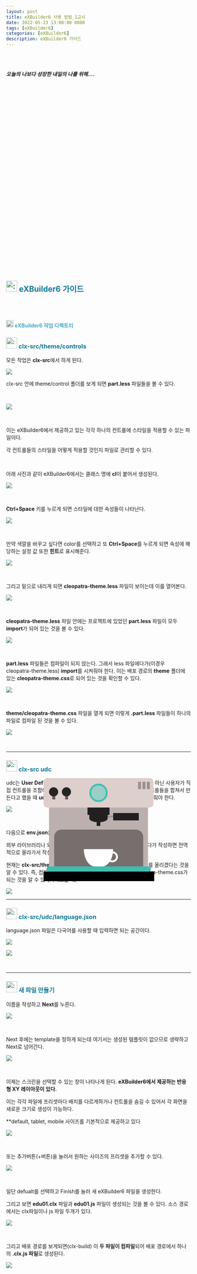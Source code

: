 ```yaml
---
layout: post
title: eXBuilder6 사용 방법_1교시
date: 2022-05-23 13:00:00 0000
tags: [eXBuilder6]
categories: [eXBuilder6]
description: eXBuilder6 가이드
---
```


<br><br>

_**오늘의 나보다 성장한 내일의 나를 위해....**_

<br>

<br><br>

<style>
.containercoffee {
  width: 300px;
  height: 280px;
  position: relative;
  top: calc(50% - 140px);
  left: calc(50% - 150px);
}
.coffee-header {
  width: 100%;
  height: 80px;
  position: absolute;
  top: 0;
  left: 0;
  background-color: #ddcfcc;
  border-radius: 10px;
}
.coffee-header__buttons {
  width: 25px;
  height: 25px;
  position: absolute;
  top: 25px;
  background-color: #282323;
  border-radius: 50%;
}
.coffee-header__buttons::after {
  content: "";
  width: 8px;
  height: 8px;
  position: absolute;
  bottom: -8px;
  left: calc(50% - 4px);
  background-color: #615e5e;
}
.coffee-header__button-one {
  left: 15px;
}
.coffee-header__button-two {
  left: 50px;
}
.coffee-header__display {
  width: 50px;
  height: 50px;
  position: absolute;
  top: calc(50% - 25px);
  left: calc(50% - 25px);
  border-radius: 50%;
  background-color: #9acfc5;
  border: 5px solid #43beae;
  box-sizing: border-box;
}
.coffee-header__details {
  width: 8px;
  height: 20px;
  position: absolute;
  top: 10px;
  right: 10px;
  background-color: #9b9091;
  box-shadow: -12px 0 0 #9b9091, -24px 0 0 #9b9091;
}
.coffee-medium {
  width: 90%;
  height: 160px;
  position: absolute;
  top: 80px;
  left: calc(50% - 45%);
  background-color: #bcb0af;
}
.coffee-medium:before {
  content: "";
  width: 90%;
  height: 100px;
  background-color: #776f6e;
  position: absolute;
  bottom: 0;
  left: calc(50% - 45%);
  border-radius: 20px 20px 0 0;
}
.coffe-medium__exit {
  width: 60px;
  height: 20px;
  position: absolute;
  top: 0;
  left: calc(50% - 30px);
  background-color: #231f20;
}
.coffe-medium__exit::before {
  content: "";
  width: 50px;
  height: 20px;
  border-radius: 0 0 50% 50%;
  position: absolute;
  bottom: -20px;
  left: calc(50% - 25px);
  background-color: #231f20;
}
.coffe-medium__exit::after {
  content: "";
  width: 10px;
  height: 10px;
  position: absolute;
  bottom: -30px;
  left: calc(50% - 5px);
  background-color: #231f20;
}
.coffee-medium__arm {
  width: 70px;
  height: 20px;
  position: absolute;
  top: 15px;
  right: 25px;
  background-color: #231f20;
}
.coffee-medium__arm::before {
  content: "";
  width: 15px;
  height: 5px;
  position: absolute;
  top: 7px;
  left: -15px;
  background-color: #9e9495;
}
.coffee-medium__cup {
  width: 80px;
  height: 47px;
  position: absolute;
  bottom: 0;
  left: calc(50% - 40px);
  background-color: #FFF;
  border-radius: 0 0 70px 70px / 0 0 110px 110px;
}
.coffee-medium__cup::after {
  content: "";
  width: 20px;
  height: 20px;
  position: absolute;
  top: 6px;
  right: -13px;
  border: 5px solid #FFF;
  border-radius: 50%;
}
@keyframes liquid {
  0% {
    height: 0px;  
    opacity: 1;
  }
  5% {
    height: 0px;  
    opacity: 1;
  }
  20% {
    height: 62px;  
    opacity: 1;
  }
  95% {
    height: 62px;
    opacity: 1;
  }
  100% {
    height: 62px;
    opacity: 0;
  }
}
.coffee-medium__liquid {
  width: 6px;
  height: 63px;
  opacity: 0;
  position: absolute;
  top: 50px;
  left: calc(50% - 3px);
  background-color: #74372b;
  animation: liquid 4s 4s linear infinite;
}
.coffee-medium__smoke {
  width: 8px;
  height: 20px;
  position: absolute;  
  border-radius: 5px;
  background-color: #b3aeae;
}
@keyframes smokeOne {
  0% {
    bottom: 20px;
    opacity: 0;
  }
  40% {
    bottom: 50px;
    opacity: .5;
  }
  80% {
    bottom: 80px;
    opacity: .3;
  }
  100% {
    bottom: 80px;
    opacity: 0;
  }
}
@keyframes smokeTwo {
  0% {
    bottom: 40px;
    opacity: 0;
  }
  40% {
    bottom: 70px;
    opacity: .5;
  }
  80% {
    bottom: 80px;
    opacity: .3;
  }
  100% {
    bottom: 80px;
    opacity: 0;
  }
}
.coffee-medium__smoke-one {
  opacity: 0;
  bottom: 50px;
  left: 102px;
  animation: smokeOne 3s 4s linear infinite;
}
.coffee-medium__smoke-two {
  opacity: 0;
  bottom: 70px;
  left: 118px;
  animation: smokeTwo 3s 5s linear infinite;
}
.coffee-medium__smoke-three {
  opacity: 0;
  bottom: 65px;
  right: 118px;
  animation: smokeTwo 3s 6s linear infinite;
}
.coffee-medium__smoke-for {
  opacity: 0;
  bottom: 50px;
  right: 102px;
  animation: smokeOne 3s 5s linear infinite;
}
.coffee-footer {
  width: 95%;
  height: 15px;
  position: absolute;
  bottom: 25px;
  left: calc(50% - 47.5%);
  background-color: #41bdad;
  border-radius: 10px;
}
.coffee-footer::after {
  content: "";
  width: 106%;
  height: 26px;
  position: absolute;
  bottom: -25px;
  left: -8px;
  background-color: #000;
}
</style>

<div class="containercoffee">
    <div class="coffee-header">
      <div class="coffee-header__buttons coffee-header__button-one"></div>
      <div class="coffee-header__buttons coffee-header__button-two"></div>
      <div class="coffee-header__display"></div>
      <div class="coffee-header__details"></div>
    </div>
    <div class="coffee-medium">
      <div class="coffe-medium__exit"></div>
      <div class="coffee-medium__arm"></div>
      <div class="coffee-medium__liquid"></div>
      <div class="coffee-medium__smoke coffee-medium__smoke-one"></div>
      <div class="coffee-medium__smoke coffee-medium__smoke-two"></div>
      <div class="coffee-medium__smoke coffee-medium__smoke-three"></div>
      <div class="coffee-medium__smoke coffee-medium__smoke-for"></div>
      <div class="coffee-medium__cup"></div>
    </div>
    <div class="coffee-footer"></div>
</div>

<br><br><br><br><br><br><br><br>

<h2 style="color:#107896;  font-weight:bold">
<img class="emoji" title=":pushpin:" alt=":pushpin:" src="https://github.githubassets.com/images/icons/emoji/unicode/270f.png" height="30" width="30"> eXBuilder6 가이드
</h2>

<br>
<Br>

<h4 style="color:#43ABC9;  font-weight:bold">
<img class="emoji" title=":pushpin:" alt=":pushpin:" src="https://github.githubassets.com/images/icons/emoji/unicode/1f50e.png" height="20" width="20"> eXBuilder6 작업 디렉토리
</h4>

<h3 style="color:#107896;  font-weight:bold">
<img class="emoji" title=":pushpin:" alt=":pushpin:" src="https://github.githubassets.com/images/icons/emoji/unicode/1f4cc.png" height="30" width="30"> clx-src/theme/controls
</h3>

모든 작업은 **clx-src**에서 하게 된다.

![](../images/eXbuilder6/2022-05-24-17-20-40.png)

clx-src 안에 theme/control 폴더를 보게 되면 **part.less** 파일들을 볼 수 있다.

<br>

![](../images/eXbuilder6/2022-05-24-17-21-43.png)

<br>

이는 eXBuilder6에서 제공하고 있는 각각 하나의 컨트롤에 스타일을 적용할 수 있는 파일이다. 

각 컨트롤들의 스타일을 어떻게 적용할 것인지 파일로 관리할 수 있다.

<br>

아래 사진과 같이 eXBuilder6에서는 클래스 명에 **cl**이 붙어서 생성된다.

![](../images/eXbuilder6/2022-05-24-17-22-45.png)

<br>

**Ctrl+Space** 키를 누르게 되면 스타일에 대한 속성들이 나타난다.

![](../images/eXbuilder6/2022-05-24-17-23-37.png)

<br>

만약 색깔을 바꾸고 싶다면 color를 선택하고 또 **Ctrl+Space**를 누르게 되면 속성에 해당하는 설정 값 또한 **힌트**로 표시해준다.

![](../images/eXbuilder6/2022-05-24-17-24-56.png)

<br>

그리고 밑으로 내리게 되면 **cleopatra-theme.less** 파일이 보이는데 이를 열어본다.

![](../images/eXbuilder6/2022-05-24-17-25-44.png)

<br>

**cleopatra-theme.less** 파일 안에는 프로젝트에 있었던 **part.less** 파일이 모두 **import**가 되어 있는 것을 볼 수 있다.

![](../images/eXbuilder6/2022-05-24-17-26-17.png)

<br>

**part.less** 파일들은 컴파일이 되지 않는다. 그래서 less 파일에다가(이경우 cleopatra-theme.less) **import**를 시켜줘야 한다. 이는 배포 경로의 **theme** 폴더에 있는 **cleopatra-theme.css**로 되어 있는 것을 확인할 수 있다. 

![](../images/eXbuilder6/2022-05-24-17-28-35.png)

<br>

**theme/cleopatra-theme.css** 파일을 열게 되면 이렇게 **.part.less** 파일들이 하나의 파일로 컴파일 된 것을 볼 수 있다. 

![](../images/eXbuilder6/2022-05-24-17-29-15.png)

<br>

---

<h3 style="color:#107896;  font-weight:bold">
<img class="emoji" title=":pushpin:" alt=":pushpin:" src="https://github.githubassets.com/images/icons/emoji/unicode/1f4cc.png" height="30" width="30"> clx-src udc
</h3>

udc는 **User Define Control**로 eXBuilder6에서 제공하는 컨트롤이 아닌 사용자가 직접 컨트롤을 조합해서 만들고 싶다거나 공통적으로 많이 사용하는 컨트롤들을 합쳐서 만든다고 했을 때 **udc**를 만들고 반드시 **udc 폴터 아래에 파일을 생성** 해줘야 한다.

![](../images/eXbuilder6/2022-05-24-17-33-19.png)

<br>

다음으로 **env.json**은 **런타임 환경설정 파일**이라고 보면 된다. 

외부 라이브러리나 외부 스타일 시트에 대한 **url**을 입력해서 여기에다가 작성하면 전역적으로 올라가서 작성한 url의 파일들을 사용할 수 있다. 

현재는 **clx-src/theme/controls** 아래에 cleopatra-theme.less를 올리겠다는 것을 알 수 있다. 즉, 컴파일 되는 공간은 **clx-build/theme** 아래 cleopatra-theme.css가 되는 것을 알 수 있다. (배포할 때)

![](../images/eXbuilder6/2022-05-24-17-35-42.png)


---

<h3 style="color:#107896;  font-weight:bold">
<img class="emoji" title=":pushpin:" alt=":pushpin:" src="https://github.githubassets.com/images/icons/emoji/unicode/1f4cc.png" height="30" width="30"> clx-src/udc/language.json
</h3>

language.json 파일은 다국어를 사용할 때 입력하면 되는 공간이다.

![](../images/eXbuilder6/2022-05-24-17-38-19.png)

![](../images/eXbuilder6/2022-05-24-17-38-44.png)

<br>

---

<h3 style="color:#107896;  font-weight:bold">
<img class="emoji" title=":pushpin:" alt=":pushpin:" src="https://github.githubassets.com/images/icons/emoji/unicode/1f4cc.png" height="30" width="30"> 새 파일 만들기
</h3>

이름을 작성하고 **Next**를 누른다.

![](../images/eXbuilder6/2022-05-24-17-40-59.png)

<br>

Next 후에는 template을 정하게 되는데 여기서는 생성된 템플릿이 없으므로 생략하고 Next로 넘어간다.

![](../images/eXbuilder6/2022-05-24-17-41-31.png)

<br>

이제는 스크린을 선택할 수 있는 창이 나타나게 된다. **eXBuilder6에서 제공하는 반응형 XY 레이아웃이 있다.** 

이는 각각 파일에 프리셋마다 배치를 다르게하거나 컨트롤을 숨길 수 있어서 각 화면을 새로운 크기로 생성이 가능하다.

**default, tablet, mobile 사이즈를 기본적으로 제공하고 있다

![](../images/eXbuilder6/2022-05-24-17-42-15.png)

<br>

또는 추가버튼(+버튼)을 눌러서 원하는 사이즈의 프리셋을 추가할 수 있다.

![](../images/eXbuilder6/2022-05-24-17-43-54.png)

<br>

일단 defualt를 선택하고 Finish를 눌러 새 eXBuilder6 파일을 생성한다.

그리고 보면 **edu01.clx** 파일과 **edu01.js** 파일이 생성되는 것을 볼 수 있다. 소스 경로에서는 clx파일이나 js 파일 두개가 있다.

![](../images/eXbuilder6/2022-05-24-17-45-01.png)

<br>

그리고 배포 경로를 보게되면(clx-build) 이 **두 파일이 컴파일**되어 배포 경로에서 하나의 **.clx.js 파일**로 생성된다. 

![](../images/eXbuilder6/2022-05-24-17-47-55.png)